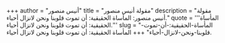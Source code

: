 +++
author = "أنيس منصور"
title = "مقولة أنيس منصور"
description = "مقولة أنيس منصور: المأساة الحقيقية: أن تموت قلوبنا ونحن لانزال أحياء."
quote = '''المأساة الحقيقية: أن تموت قلوبنا ونحن لانزال أحياء.''' 
slug = "المأساة-الحقيقية:-أن-تموت-قلوبنا-ونحن-لانزال-أحياء"
+++
المأساة الحقيقية: أن تموت قلوبنا ونحن لانزال أحياء.
